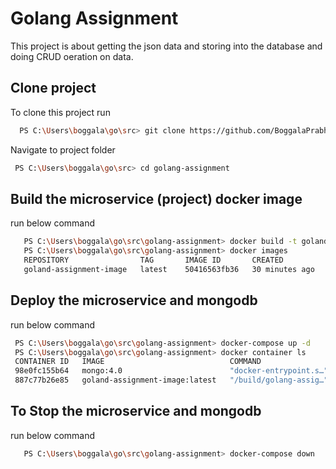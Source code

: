 
# Golang Assignment

This project is about getting the json data and storing into the database and doing CRUD oeration on data.

## Clone project

To clone this project run

```bash
  PS C:\Users\boggala\go\src> git clone https://github.com/BoggalaPrabhakar007/golang-assignment.git
```


Navigate to project folder

```bash
 PS C:\Users\boggala\go\src> cd golang-assignment
```
## Build the microservice (project) docker image

run below command

```bash 
   PS C:\Users\boggala\go\src\golang-assignment> docker build -t goland-assignment-image .
   PS C:\Users\boggala\go\src\golang-assignment> docker images                            
   REPOSITORY                TAG       IMAGE ID       CREATED          SIZE  
   goland-assignment-image   latest    50416563fb36   30 minutes ago   1.15GB
```
 
## Deploy the microservice and mongodb 

run below command

```bash 
 PS C:\Users\boggala\go\src\golang-assignment> docker-compose up -d
 PS C:\Users\boggala\go\src\golang-assignment> docker container ls
 CONTAINER ID   IMAGE                            COMMAND                  CREATED          STATUS          PORTS                      NAMES
 98e0fc155b64   mongo:4.0                        "docker-entrypoint.s…"   29 seconds ago   Up 22 seconds   0.0.0.0:27017->27017/tcp   golang-assignment_mongodb_1
 887c77b26e85   goland-assignment-image:latest   "/build/golang-assig…"   29 seconds ago   Up 22 seconds   0.0.0.0:8080->8080/tcp     golang-assignment_appservice_1
```

## To Stop the microservice and mongodb 

run below command

```bash 
   PS C:\Users\boggala\go\src\golang-assignment> docker-compose down
```




  



